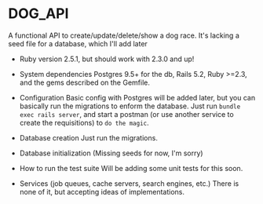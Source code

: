 # DOG_API

A functional API to create/update/delete/show a dog race.
It's lacking a seed file for a database, which I'll add later

* Ruby version
2.5.1, but should work with 2.3.0 and up!

* System dependencies
Postgres 9.5+ for the db, Rails 5.2, Ruby >=2.3, and the gems described on the Gemfile.

* Configuration
Basic config with Postgres will be added later, but you can basically run the migrations to enform the database.
Just run `bundle exec rails server`, and start a postman (or use another service to create the requisitions) to `do the magic`.

* Database creation
Just run the migrations.

* Database initialization
(Missing seeds for now, I'm sorry)

* How to run the test suite
Will be adding some unit tests for this soon.

* Services (job queues, cache servers, search engines, etc.)
There is none of it, but accepting ideas of implementations.
